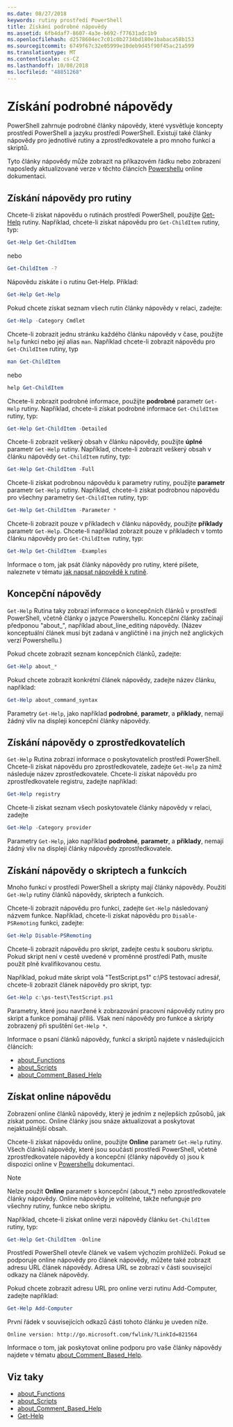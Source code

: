 ```yaml
---
ms.date: 08/27/2018
keywords: rutiny prostředí PowerShell
title: Získání podrobné nápovědy
ms.assetid: 6fb4daf7-8607-4a3e-b692-f77631adc1b9
ms.openlocfilehash: d2578604ec7c01c0b2734bd180e1babaca58b153
ms.sourcegitcommit: 6749f67c32e05999e10deb9d45f90f45ac21a599
ms.translationtype: MT
ms.contentlocale: cs-CZ
ms.lasthandoff: 10/08/2018
ms.locfileid: "48851268"
---
```

# <a name="getting-detailed-help-information"></a>Získání podrobné nápovědy

PowerShell zahrnuje podrobné články nápovědy, které vysvětluje koncepty prostředí PowerShell a jazyku prostředí PowerShell. Existují také články nápovědy pro jednotlivé rutiny a zprostředkovatele a pro mnoho funkcí a skriptů.

Tyto články nápovědy může zobrazit na příkazovém řádku nebo zobrazení naposledy aktualizované verze v těchto článcích [Powershellu](/powershell/scripting/powershell-scripting) online dokumentaci.

## <a name="getting-help-for-cmdlets"></a>Získání nápovědy pro rutiny

Chcete-li získat nápovědu o rutinách prostředí PowerShell, použijte [Get-Help](/powershell/module/microsoft.powershell.core/Get-Help) rutiny. Například, chcete-li získat nápovědu pro `Get-ChildItem` rutiny, typ:

```powershell
Get-Help Get-ChildItem
```

nebo

```powershell
Get-ChildItem -?
```

Nápovědu získáte i o rutinu Get-Help. Příklad:

```powershell
Get-Help Get-Help
```

Pokud chcete získat seznam všech rutin články nápovědy v relaci, zadejte:

```powershell
Get-Help -Category Cmdlet
```

Chcete-li zobrazit jednu stránku každého článku nápovědy v čase, použijte `help` funkci nebo její alias `man`.
Například chcete-li zobrazit nápovědu pro `Get-ChildItem` rutiny, typ

```powershell
man Get-ChildItem
```

nebo

```powershell
help Get-ChildItem
```

Chcete-li zobrazit podrobné informace, použijte **podrobné** parametr `Get-Help` rutiny. Například, chcete-li získat podrobné informace `Get-ChildItem` rutiny, typ:

```powershell
Get-Help Get-ChildItem -Detailed
```

Chcete-li zobrazit veškerý obsah v článku nápovědy, použijte **úplné** parametr `Get-Help` rutiny. Například, chcete-li zobrazit veškerý obsah v článku nápovědy `Get-ChildItem` rutiny, typ:

```powershell
Get-Help Get-ChildItem -Full
```

Chcete-li získat podrobnou nápovědu k parametry rutiny, použijte **parametr** parametr `Get-Help` rutiny. Například, chcete-li získat podrobnou nápovědu pro všechny parametry `Get-ChildItem` rutiny, typ:

```powershell
Get-Help Get-ChildItem -Parameter *
```

Chcete-li zobrazit pouze v příkladech v článku nápovědy, použijte **příklady** parametr `Get-Help`.
Chcete-li například zobrazit pouze v příkladech v tomto článku nápovědy pro `Get-ChildItem `rutiny, typ:

```powershell
Get-Help Get-ChildItem -Examples
```

Informace o tom, jak psát články nápovědy pro rutiny, které píšete, naleznete v tématu [jak napsat nápovědě k rutině](/powershell/developer/help/writing-help-for-windows-powershell-cmdlets).

## <a name="getting-conceptual-help"></a>Koncepční nápovědy

`Get-Help` Rutina taky zobrazí informace o koncepčních článků v prostředí PowerShell, včetně články o jazyce Powershellu. Koncepční články začínají předponou "about_", například about_line_editing nápovědy. (Název konceptuální článek musí být zadaná v angličtině i na jiných než anglických verzí Powershellu.)

Pokud chcete zobrazit seznam koncepčních článků, zadejte:

```powershell
Get-Help about_*
```

Pokud chcete zobrazit konkrétní článek nápovědy, zadejte název článku, například:

```powershell
Get-Help about_command_syntax
```

Parametry `Get-Help`, jako například **podrobné**, **parametr**, a **příklady**, nemají žádný vliv na displeji koncepční články nápovědy.

## <a name="getting-help-about-providers"></a>Získání nápovědy o zprostředkovatelích

`Get-Help` Rutina zobrazí informace o poskytovatelích prostředí PowerShell. Chcete-li získat nápovědu pro zprostředkovatele, zadejte `Get-Help` za nímž následuje název zprostředkovatele. Chcete-li získat nápovědu pro zprostředkovatele registru, zadejte například:

```powershell
Get-Help registry
```

Chcete-li získat seznam všech poskytovatele články nápovědy v relaci, zadejte

```powershell
Get-Help -Category provider
```

Parametry `Get-Help`, jako například **podrobné**, **parametr**, a **příklady**, nemají žádný vliv na displeji články nápovědy zprostředkovatele.

## <a name="getting-help-about-scripts-and-functions"></a>Získání nápovědy o skriptech a funkcích

Mnoho funkcí v prostředí PowerShell a skripty mají články nápovědy. Použití `Get-Help` rutiny článků nápovědy, skriptech a funkcích.

Chcete-li zobrazit nápovědu pro funkci, zadejte `Get-Help` následovaný názvem funkce. Například, chcete-li získat nápovědu pro `Disable-PSRemoting` funkci, zadejte:

```powershell
Get-Help Disable-PSRemoting
```

Chcete-li zobrazit nápovědu pro skript, zadejte cestu k souboru skriptu. Pokud skript není v cestě uvedené v proměnné prostředí Path, musíte použít plně kvalifikovanou cestu.

Například, pokud máte skript volá "TestScript.ps1" c:\\PS testovací adresář, chcete-li zobrazit článek nápovědy pro skript, typ:

```powershell
Get-Help c:\ps-test\TestScript.ps1
```

Parametry, které jsou navržené k zobrazování pracovní nápovědy rutiny pro skript a funkce pomáhají příliš. Však není nápovědy pro funkce a skripty zobrazený při spuštění `Get-Help *`.

Informace o psaní článků nápovědy, funkcí a skriptů najdete v následujících článcích:

- [about_Functions](/powershell/module/microsoft.powershell.core/about/about_functions)
- [about_Scripts](/powershell/module/microsoft.powershell.core/about/about_scripts)
- [about_Comment_Based_Help](/powershell/module/microsoft.powershell.core/about/about_comment_based_help)

## <a name="getting-help-online"></a>Získat online nápovědu

Zobrazení online článků nápovědy, který je jedním z nejlepších způsobů, jak získat pomoc. Online články jsou snáze aktualizovat a poskytovat nejaktuálnější obsah.

Chcete-li získat nápovědu online, použijte **Online** parametr `Get-Help` rutiny. Všech článků nápovědy, které jsou součástí prostředí PowerShell, včetně zprostředkovatele nápovědy a koncepční (články nápovědy o) jsou k dispozici online v [Powershellu](/powershell/scripting/powershell-scripting) dokumentaci.

> [!NOTE]
> Nelze použít **Online** parametr s koncepční (about_\*) nebo zprostředkovatele články nápovědy.
> Online nápovědy je volitelné, takže nefunguje pro všechny rutiny, funkce nebo skriptu.

Například, chcete-li získat online verzi nápovědy článku `Get-ChildItem` rutiny, typ:

```powershell
Get-Help Get-ChildItem -Online
```

Prostředí PowerShell otevře článek ve vašem výchozím prohlížeči. Pokud se podporuje online nápovědy pro článek nápovědy, můžete také zobrazit adresu URL článek nápovědy. Adresa URL se zobrazí v části související odkazy na článek nápovědy.

Pokud chcete zobrazit adresu URL pro online verzi rutinu Add-Computer, zadejte například:

```powershell
Get-Help Add-Computer
```

První řádek v souvisejících odkazů části tohoto článku je uveden níže.

```Output
Online version: http://go.microsoft.com/fwlink/?LinkId=821564
```

Informace o tom, jak poskytovat online podporu pro vaše články nápovědy najdete v tématu [about_Comment_Based_Help](/powershell/module/microsoft.powershell.core/about/about_comment_based_help).

## <a name="see-also"></a>Viz taky

- [about_Functions](/powershell/module/microsoft.powershell.core/about/about_functions)
- [about_Scripts](/powershell/module/microsoft.powershell.core/about/about_scripts)
- [about_Comment_Based_Help](/powershell/module/microsoft.powershell.core/about/about_comment_based_help)
- [Get-Help](/powershell/module/microsoft.powershell.core/get-help)
